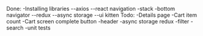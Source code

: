 Done:
-Installing libraries
--axios
--react navigation -stack -bottom navigator
--redux
--async storage
--ui kitten
Todo:
-Details page
-Cart item count
-Cart screen complete button
-header
-async storage redux
-filter
-search
-unit tests
